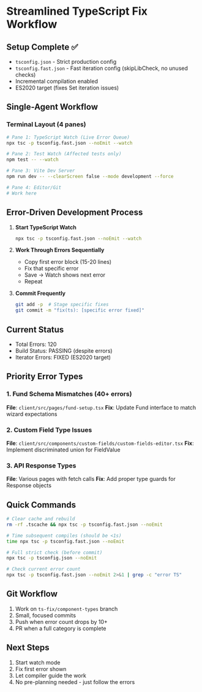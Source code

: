 # Streamlined TypeScript Fix Workflow

## Setup Complete ✅
- `tsconfig.json` - Strict production config
- `tsconfig.fast.json` - Fast iteration config (skipLibCheck, no unused checks)
- Incremental compilation enabled
- ES2020 target (fixes Set iteration issues)

## Single-Agent Workflow

### Terminal Layout (4 panes)
```bash
# Pane 1: TypeScript Watch (Live Error Queue)
npx tsc -p tsconfig.fast.json --noEmit --watch

# Pane 2: Test Watch (Affected tests only)
npm test -- --watch

# Pane 3: Vite Dev Server
npm run dev -- --clearScreen false --mode development --force

# Pane 4: Editor/Git
# Work here
```

## Error-Driven Development Process

1. **Start TypeScript Watch**
   ```bash
   npx tsc -p tsconfig.fast.json --noEmit --watch
   ```

2. **Work Through Errors Sequentially**
   - Copy first error block (15-20 lines)
   - Fix that specific error
   - Save → Watch shows next error
   - Repeat

3. **Commit Frequently**
   ```bash
   git add -p  # Stage specific fixes
   git commit -m "fix(ts): [specific error fixed]"
   ```

## Current Status
- Total Errors: 120
- Build Status: PASSING (despite errors)
- Iterator Errors: FIXED (ES2020 target)

## Priority Error Types

### 1. Fund Schema Mismatches (40+ errors)
**File**: `client/src/pages/fund-setup.tsx`
**Fix**: Update Fund interface to match wizard expectations

### 2. Custom Field Type Issues
**File**: `client/src/components/custom-fields/custom-fields-editor.tsx`
**Fix**: Implement discriminated union for FieldValue

### 3. API Response Types
**File**: Various pages with fetch calls
**Fix**: Add proper type guards for Response objects

## Quick Commands

```bash
# Clear cache and rebuild
rm -rf .tscache && npx tsc -p tsconfig.fast.json --noEmit

# Time subsequent compiles (should be <1s)
time npx tsc -p tsconfig.fast.json --noEmit

# Full strict check (before commit)
npx tsc -p tsconfig.json --noEmit

# Check current error count
npx tsc -p tsconfig.fast.json --noEmit 2>&1 | grep -c "error TS"
```

## Git Workflow

1. Work on `ts-fix/component-types` branch
2. Small, focused commits
3. Push when error count drops by 10+
4. PR when a full category is complete

## Next Steps

1. Start watch mode
2. Fix first error shown
3. Let compiler guide the work
4. No pre-planning needed - just follow the errors